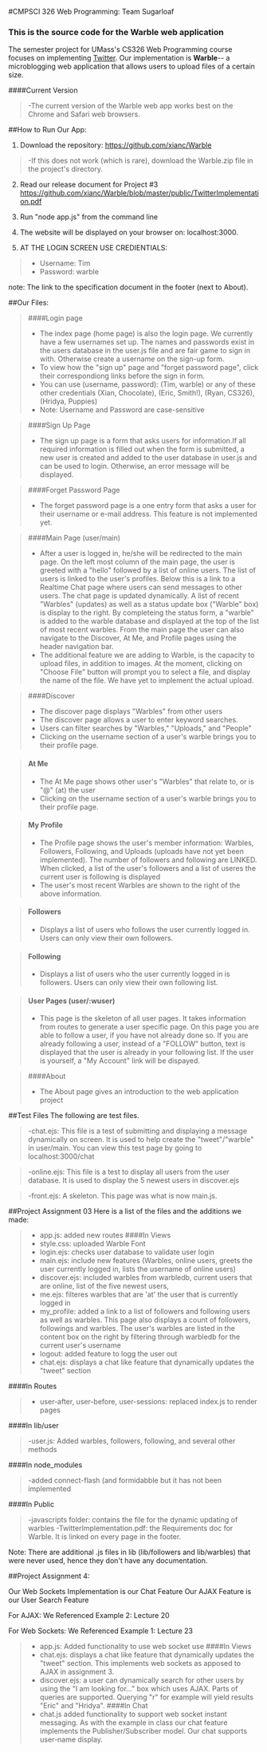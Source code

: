 #CMPSCI 326 Web Programming: Team Sugarloaf
### This is the source code for the Warble web application

The semester project for UMass's CS326 Web Programming course focuses on implementing <a href="http://twitter.com" target="_blank">Twitter</a>. Our implementation is <b>Warble</b>-- a microblogging web application that allows users to upload files of a certain size. 

####Current Version
>-The current version of the Warble web app works best on the Chrome and Safari web browsers.

##How to Run Our App:

1. Download the repository: https://github.com/xianc/Warble
>-If this does not work (which is rare), download the Warble.zip file in the project's directory. 

2. Read our release document for Project #3
https://github.com/xianc/Warble/blob/master/public/TwitterImplementation.pdf

3. Run "node app.js" from the command line

4. The website will be displayed on your browser on: localhost:3000. 

5. AT THE LOGIN SCREEN USE CREDIENTIALS:
>-  Username: Tim
>-  Password: warble
  
note: The link to the specification document in the footer (next to About).


##Our Files:

>####Login page
>- The index page (home page) is also the login page. We currently have a few usernames set up. The names and passwords exist in the users database in the user.js file and are fair game to sign in with. Otherwise create a username on the sign-up form.
>- To view how the "sign up" page and "forget password page", click their correspondiong links before the sign in form. 
>- You can use (username, password): (Tim, warble) or any of these other credentials (Xian, Chocolate), (Eric, Smith!), (Ryan, CS326), (Hridya, Puppies)
>- Note: Username and Password are case-sensitive

>####Sign Up Page
>- The sign up page is a form that asks users for information.If all required information is filled out when the form is submitted, a new user is created and added to the user database in user.js and can be used to login. Otherwise, an error message will be displayed.

>####Forget Password Page
>- The forget password page is a one entry form that asks a user for their username or e-mail address. This feature is not implemented yet.

>####Main Page (user/main)
>- After a user is logged in, he/she will be redirected to the main page. On the left most column of the main page, the user is greeted with a "hello" followed by a list of online users. The list of users is linked to the user's profiles. Below this is a link to a Realtime Chat page where users can send messages to other users. The chat page is updated dynamically. A list of recent "Warbles" (updates) as well as a status update box ("Warble" box) is display to the right. By completeing the status form, a "warble" is added to the warble database and displayed at the top of the list of most recent warbles. From the main page the user can also navigate to the Discover, At Me, and Profile pages using the header navigation bar.
>- The additional feature we are adding to Warble, is the capacity to upload files, in addition to images. At the moment, clicking on "Choose File" button will prompt you to select a file, and display the name of the file. We have yet to implement the actual upload. 

>####Discover
>- The discover page displays "Warbles" from other users
>- The discover page allows a user to enter keyword searches. 
>- Users can filter searches by "Warbles," "Uploads," and "People"
>- Clicking on the username section of a user's warble brings you to their profile page.

>#### At Me
>- The At Me page shows other user's "Warbles" that relate to, or is "@" (at) the user
>- Clicking on the username section of a user's warble brings you to their profile page.

>#### My Profile
>- The Profile page shows the user's member information: Warbles, Followers, Following, and Uploads (uploads have not yet been implemented). The number of followers and following are LINKED. When clicked, a list of the user's followers and a list of useres the current user is following is displayed
>- The user's most recent Warbles are shown to the right of the above information.

>#### Followers
>- Displays a list of users who follows the user currently logged in. Users can only view their own followers. 

>#### Following
>- Displays a list of users who the user currently logged in is followers. Users can only view their own following list. 


>#### User Pages (user/:wuser)
>- This page is the skeleton of all user pages. It takes information from routes to generate a user specific page. On this page you are able to follow a user, if you have not already done so. If you are already following a user, instead of a "FOLLOW" button, text is displayed that the user is already in your following list. If the user is yourself, a "My Account" link will be dispayed. 

>####About
>- The About page gives an introduction to the web application project


##Test Files
The following are test files. 
>-chat.ejs: This file is a test of submitting and displaying a message dynamically on screen. It is used to help create the "tweet"/"warble" in user/main. You can view this test page by going to localhost:3000/chat

>-online.ejs: This file is a test to display all users from the user database. It is used to display the 5 newest users in discover.ejs

>-front.ejs: A skeleton. This page was what is now main.js. 

##Project Assignment 03
Here is a list of the files and the additions we made:

>- app.js: added new routes
####In Views
>- style.css: uploaded Warble Font
>- login.ejs: checks user database to validate user login
>- main.ejs: include new features (Warbles, online users, greets the user currently logged in, lists the username of online users)
>- discover.ejs: included warbles from warbledb, current users that are online, list of the five newest users,
>- me.ejs: filteres warbles that are 'at' the user that is currently logged in
>- my_profile: added a link to a list of followers and following users as well as warbles. This page also displays a count of followers, followings and warbles. The user's warbles are listed in the content box on the right by filtering through warbledb for the current user's username
>- logout: added feature to logg the user out
>- chat.ejs: displays a chat like feature that dynamically updates the "tweet" section

####In Routes
>- user-after, user-before, user-sessions: replaced index.js to render pages

####In lib/user
>-user.js: Added warbles, followers, following, and several other methods

####In node_modules
>-added connect-flash (and formidabble but it has not been implemented

####In Public
>-javascripts folder: contains the file for the dynamic updating of warbles
>-TwitterImplementation.pdf: the Requirements doc for Warble. It is linked on every page in the footer.  


Note: There are additional .js files in lib (lib/followers and lib/warbles) that were never used, hence they don't have any documentation. 


##Project Assignment 4:

Our Web Sockets Implementation is our Chat Feature
Our AJAX Feature is our User Search Feature 

For AJAX:
We Referenced Example 2: Lecture 20

For Web Sockets:
We Referenced Example 1: Lecture 23


>- app.js: Added functionality to use web socket use
####In Views
>- chat.ejs: displays a chat like feature that dynamically updates the "tweet" section. This implements web sockets as apposed to AJAX in assignment 3.
>- discover.ejs: a user can dynamically search for other users by using the "I am looking for..." box which uses AJAX. Parts of queries are supported. Querying "r" for example will yield results "Eric" and "Hridya".
####In Chat
>- chat.js added functionality to support web socket instant messaging. As with the example in class our chat feature implements the Publisher/Subscriber model. Our chat supports user-name display.


